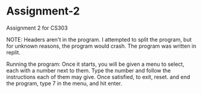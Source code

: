 # Assignment-2
Assignment 2 for CS303

NOTE:
  Headers aren't in the program. I attempted to split the program, but for unknown reasons, the program would crash. 
  The program was written in replit.

Running the program:
  Once it starts, you will be given a menu to select, each with a number next to them. Type the number and follow the instructions each of them may give. Once satisfied, to exit, reset. and end the program, type 7 in the menu, and hit enter.
